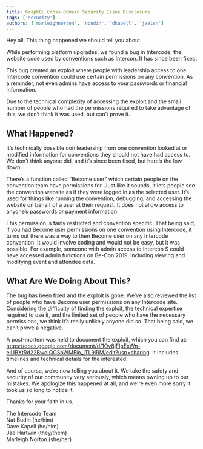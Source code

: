 ```yaml
---
title: GraphQL Cross-Domain Security Issue Disclosure
tags: ['security']
authors: ['marleighnorton', 'nbudin', 'dkapell', 'jaelen']
---
```


Hey all. This thing happened we should tell you about.

While performing platform upgrades, we found a bug in Intercode, the website code used by conventions such as Intercon. It has since been fixed.

This bug created an exploit where people with leadership access to one Intercode convention could use certain permissions on any convention. As a reminder, not even admins have access to your passwords or financial information.

Due to the technical complexity of accessing the exploit and the small number of people who had the permissions required to take advantage of this, we don’t think it was used, but can’t prove it.

<!--truncate-->

## What Happened?

It’s technically possible con leadership from one convention looked at or modified information for conventions they should not have had access to. We don’t think anyone did, and it’s since been fixed, but here’s the low down.

There’s a function called “Become user” which certain people on the convention team have permissions for. Just like it sounds, it lets people see the convention website as if they were logged in as the selected user. It’s used for things like running the convention, debugging, and accessing the website on behalf of a user at their request. It does not allow access to anyone’s passwords or payment information.

This permission is fairly restricted and convention specific. That being said, if you had Become user permissions on one convention using Intercode, it turns out there was a way to then Become user on any Intercode convention. It would involve coding and would not be easy, but it was possible. For example, someone with admin access to Intercon S could have accessed admin functions on Be-Con 2019, including viewing and modifying event and attendee data.

## What Are We Doing About This?

The bug has been fixed and the exploit is gone. We’ve also reviewed the list of people who have Become user permissions on any Intercode site. Considering the difficulty of finding the exploit, the technical expertise required to use it, and the limited set of people who have the necessary permissions, we think it’s really unlikely anyone did so. That being said, we can’t prove a negative.

A post-mortem was held to document the exploit, which you can find at: https://docs.google.com/document/d/1Ov8jFIpExWn-elUBXtRd22BwoIQGSbWMFio_iTL9IRM/edit?usp=sharing. It includes timelines and technical details for the interested.

And of course, we’re now telling you about it. We take the safety and security of our community very seriously, which means owning up to our mistakes. We apologize this happened at all, and we're even more sorry it took us so long to notice it.

Thanks for your faith in us.

The Intercode Team<br />
Nat Budin (he/him)<br />
Dave Kapell (he/him)<br />
Jae Hartwin (they/them)<br />
Marleigh Norton (she/her)
